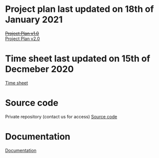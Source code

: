 
Project plan last updated on 18th of January 2021
====== 

~~[Project Plan v1.0](https://docs.google.com/document/d/1vGmGkTDqoIbyQQ5ZEBZdgNOfxL3GJw9S6zNVizKQDdQ/edit?usp=sharing)~~<br>
[Project Plan v2.0](https://docs.google.com/document/d/1qvTiC-hMQDsCi5l63C4BgaOS-Vtho0ALyjs5HQUAUq4/edit?usp=sharing)

Time sheet last updated on 15th of Decmeber 2020
======
[Time sheet](https://docs.google.com/spreadsheets/d/1lVfjdmYObH0J3chb8VzaNoKgW4gjtUt1onQehNNU4vg/edit?usp=sharing)

Source code
======
Private repository (contact us for access)
[Source code](https://github.com/Sebaszjuh/ProjectMAD)

Documentation
======
[Documentation](https://docs.google.com/document/d/1rrx_Di7s5dnXLP1Q5nFrYvSa4imJ_MMHpFonT4Z4bbQ/edit?usp=sharing)

